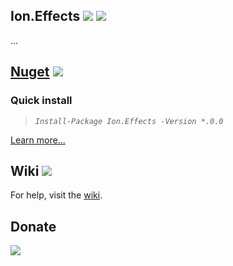 Ion.Effects 
![](https://img.shields.io/badge/style-Stable-green.svg?style=flat&label=Build)
![](https://img.shields.io/badge/style-1.0-blue.svg?style=flat&label=Version)
---
...

[Nuget](https://www.nuget.org/packages/Ion.Effects/)
![](https://img.shields.io/badge/style-Coming%20soon!-red.svg?style=flat&label=)
---
### Quick install
> _`Install-Package Ion.Effects -Version *.0.0`_

[Learn more...](https://github.com/ionsharp/Ion.Effects/wiki)

Wiki ![](https://img.shields.io/badge/style-Coming%20soon!-red.svg?style=flat&label=)
---
For help, visit the [wiki](https://github.com/ionsharp/Ion.Effects/wiki).

Donate
---
[![](https://www.paypalobjects.com/en_US/i/btn/btn_donateCC_LG.gif)](https://www.paypal.com/cgi-bin/webscr?cmd=_s-xclick&hosted_button_id=AJJG6PWLBYQNG)